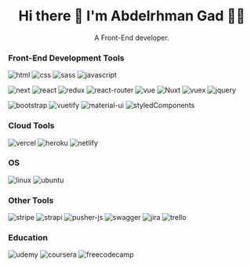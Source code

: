 
<h1 align='center'>
  Hi there 👋 I'm Abdelrhman Gad 👨‍💻
</h1>

<p align='center'>
  A Front-End developer.
</p>
<!-- <p align='center'>
  <a href="#"><img src="https://github-readme-stats.vercel.app/api?username=abdelrhmangad&show_icons=true&count_private=true&theme=dark" width="350"></a>
</p> -->


### Front-End Development Tools
![html](https://img.shields.io/badge/HTML5-E34F26?style=for-the-badge&logo=html5&logoColor=white)
![css](https://img.shields.io/badge/CSS3-1572B6?style=for-the-badge&logo=css3&logoColor=white)
![sass](https://img.shields.io/badge/SASS-CC6699?style=for-the-badge&logo=sass&logoColor=white)
![javascript](https://img.shields.io/badge/JavaScript-323330?style=for-the-badge&logo=javascript&logoColor=F7DF1E)

![next](https://img.shields.io/badge/Next-000000?style=for-the-badge&logo=nextdotjs&logoColor=FFFFFF)
![react](https://img.shields.io/badge/React-20232A?style=for-the-badge&logo=react&logoColor=61DAFB)
![redux](https://img.shields.io/badge/Redux-593D88?style=for-the-badge&logo=redux&logoColor=white)
![react-router](https://img.shields.io/badge/React_Router-CA4245?style=for-the-badge&logo=react-router&logoColor=white)
![vue](https://img.shields.io/badge/Vue.js-35495E?style=for-the-badge&logo=vue.js&logoColor=green)
![Nuxt](https://img.shields.io/badge/nuxt.js-00C58E?style=for-the-badge&logo=nuxtdotjs&logoColor=white)
![vuex](https://img.shields.io/badge/vuex-35495E?style=for-the-badge&logo=vue.js&logoColor=white)
![jquery](https://img.shields.io/badge/jQuery-0769AD?style=for-the-badge&logo=jquery&logoColor=white)

![bootstrap](https://img.shields.io/badge/Bootstrap-563D7C?style=for-the-badge&logo=bootstrap&logoColor=white)
![vuetify](https://img.shields.io/badge/Vuetify-1867C0?style=for-the-badge&logo=vuetify&logoColor=white)
![material-ui](https://img.shields.io/badge/Material_UI-0081CB?style=for-the-badge&logo=material-ui&logoColor=white)
![styledComponents](https://img.shields.io/badge/styled--components-DB7093?style=for-the-badge&logo=styled-components&logoColor=white)

### Cloud Tools

![vercel](https://img.shields.io/badge/Vercel-000000?style=for-the-badge&logo=vercel&logoColor=white)
![heroku](https://img.shields.io/badge/Heroku-430098?style=for-the-badge&logo=heroku&logoColor=white)
![netlify](https://img.shields.io/badge/Netlify-00C7B7?style=for-the-badge&logo=netlify&logoColor=white)


### OS 
![linux](https://img.shields.io/badge/Linux-FCC624?style=for-the-badge&logo=linux&logoColor=black)
![ubuntu](https://img.shields.io/badge/Ubuntu-E95420?style=for-the-badge&logo=ubuntu&logoColor=white)


### Other Tools
![stripe](https://img.shields.io/badge/Stripe-626CD9?style=for-the-badge&logo=Stripe&logoColor=white)
![strapi](https://img.shields.io/badge/strapi-2e7eea?style=for-the-badge&logo=strapi&logoColor=white)
![pusher-js](https://img.shields.io/badge/pusherjs-2e7eea?style=for-the-badge)
![swagger](https://img.shields.io/badge/Swagger-85EA2D?style=for-the-badge&logo=Swagger&logoColor=white)
![jira](https://img.shields.io/badge/Jira-0052CC?style=for-the-badge&logo=Jira&logoColor=white)
![trello](https://img.shields.io/badge/Trello-0052CC?style=for-the-badge&logo=trello&logoColor=white)


### Education
![udemy](https://img.shields.io/badge/Udemy-EC5252?style=for-the-badge&logo=Udemy&logoColor=white)
![coursera](https://img.shields.io/badge/Coursera-0056D2?style=for-the-badge&logo=Coursera&logoColor=white)
![freecodecamp](https://img.shields.io/badge/free%20code%20camp-27273D?style=for-the-badge&logo=freecodecamp&logoColor=white)


<!-- [![abdelrhmangad's wakatime stats](https://github-readme-stats.vercel.app/api/wakatime?username=abdelrhmangad)](https://github.com/abdelrhmangad/github-readme-stats) -->
<!-- 
### My Github Stats
![stats](https://github-readme-stats.vercel.app/api?username=abdelrhmangad)

### Most Used Language 
![states](https://github-readme-stats.vercel.app/api/top-langs/?username=abdelrhmangad) -->

